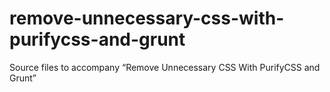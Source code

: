 # remove-unnecessary-css-with-purifycss-and-grunt
Source files to accompany “Remove Unnecessary CSS With PurifyCSS and Grunt”
